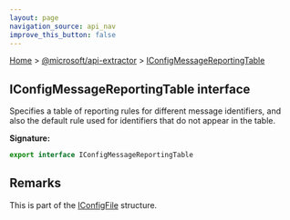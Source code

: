 ```yaml
---
layout: page
navigation_source: api_nav
improve_this_button: false
---
```



[Home](./index.md) &gt; [@microsoft/api-extractor](./api-extractor.md) &gt; [IConfigMessageReportingTable](./api-extractor.iconfigmessagereportingtable.md)

## IConfigMessageReportingTable interface

Specifies a table of reporting rules for different message identifiers, and also the default rule used for identifiers that do not appear in the table.

<b>Signature:</b>

```typescript
export interface IConfigMessageReportingTable
```

## Remarks

This is part of the [IConfigFile](./api-extractor.iconfigfile.md) structure.

